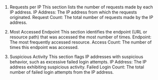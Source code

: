 1. Requests per IP
This section lists the number of requests made by each IP address.
IP Address: The IP address from which the requests originated.
Request Count: The total number of requests made by the IP address.

2. Most Accessed Endpoint
This section identifies the endpoint (URL or resource path) that was accessed the most number of times.
Endpoint: The most frequently accessed resource.
Access Count: The number of times this endpoint was accessed.

3. Suspicious Activity
This section flags IP addresses with suspicious behavior, such as excessive failed login attempts.
IP Address: The IP address exhibiting suspicious activity.
Failed Login Count: The total number of failed login attempts from the IP address.
